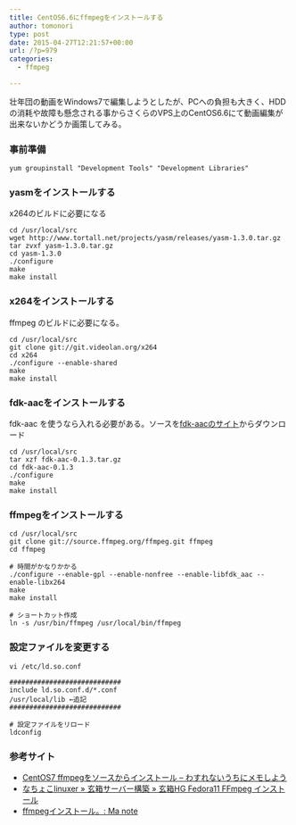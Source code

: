 ```yaml
---
title: CentOS6.6にffmpegをインストールする
author: tomonori
type: post
date: 2015-04-27T12:21:57+00:00
url: /?p=979
categories:
  - ffmpeg

---
```

壮年団の動画をWindows7で編集しようとしたが、PCへの負担も大きく、HDDの消耗や故障も懸念される事からさくらのVPS上のCentOS6.6にて動画編集が出来ないかどうか画策してみる。

### 事前準備

```:bash
yum groupinstall "Development Tools" "Development Libraries"
```

### yasmをインストールする

x264のビルドに必要になる

```:bash
cd /usr/local/src
wget http://www.tortall.net/projects/yasm/releases/yasm-1.3.0.tar.gz
tar zvxf yasm-1.3.0.tar.gz 
cd yasm-1.3.0
./configure
make
make install
```

### x264をインストールする

ffmpeg のビルドに必要になる。

```:bash
cd /usr/local/src
git clone git://git.videolan.org/x264
cd x264
./configure --enable-shared
make
make install
```

### fdk-aacをインストールする

fdk-aac を使うなら入れる必要がある。ソースを[fdk-aacのサイト][1]からダウンロード

```:bash
cd /usr/local/src
tar xzf fdk-aac-0.1.3.tar.gz
cd fdk-aac-0.1.3
./configure
make
make install
```

### ffmpegをインストールする

```:bash
cd /usr/local/src
git clone git://source.ffmpeg.org/ffmpeg.git ffmpeg
cd ffmpeg

# 時間がかなりかかる
./configure --enable-gpl --enable-nonfree --enable-libfdk_aac --enable-libx264
make
make install

# ショートカット作成
ln -s /usr/bin/ffmpeg /usr/local/bin/ffmpeg
```

### 設定ファイルを変更する

```:bash
vi /etc/ld.so.conf

############################
include ld.so.conf.d/*.conf
/usr/local/lib ←追記
############################

# 設定ファイルをリロード
ldconfig
```

### 参考サイト

  * [CentOS7 ffmpegをソースからインストール &#8211; わすれないうちにメモしよう][2]
  * [なちょこlinuxer &raquo; 玄箱サーバー構築 &raquo; 玄箱HG Fedora11 FFmpeg インストール][3]
  * [ffmpegインストール。: Ma note][4]

 [1]: http://sourceforge.net/projects/opencore-amr/files/fdk-aac/
 [2]: http://d.hatena.ne.jp/kt_hiro/20150101/1420094609
 [3]: http://atbiz.dip.jp/kuro-box/kuro-box_ffmpeg.shtml
 [4]: http://m97087yh.seesaa.net/article/415078356.html